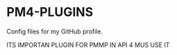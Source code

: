 # PM4-PLUGINS 
Config files for my GitHub profile.

ITS IMPORTAN PLUGIN FOR PMMP IN API 4 MUS USE IT

